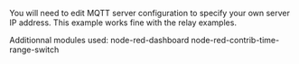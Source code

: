 
You will need to edit MQTT server configuration to specify your own  server IP address.
This example works fine with the relay examples.

Additionnal modules used:
node-red-dashboard
node-red-contrib-time-range-switch

